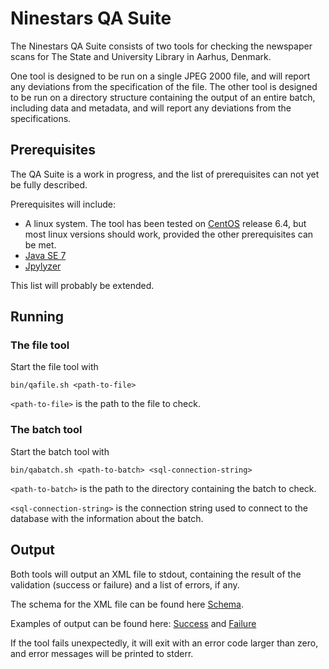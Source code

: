 # Ninestars QA Suite

The Ninestars QA Suite consists of two tools for checking the newspaper scans for The State and University Library in
Aarhus, Denmark.

One tool is designed to be run on a single JPEG 2000 file, and will report any deviations from the specification of the
file. The other tool is designed to be run on a directory structure containing the output of an entire batch, including
data and metadata, and will report any deviations from the specifications.

## Prerequisites

The QA Suite is a work in progress, and the list of prerequisites can not yet be fully described.

Prerequisites will include:

* A linux system. The tool has been tested on [CentOS][1] release 6.4, but most linux versions should work, provided the
    other prerequisites can be met.
* [Java SE 7][2]
* [Jpylyzer][3]

This list will probably be extended.

## Running

### The file tool

Start the file tool with

```
bin/qafile.sh <path-to-file>
```

`<path-to-file>` is the path to the file to check.

### The batch tool

Start the batch tool with

```
bin/qabatch.sh <path-to-batch> <sql-connection-string>
```

`<path-to-batch>` is the path to the directory containing the batch to check.

`<sql-connection-string>` is the connection string used to connect to the database with the information about the batch.

## Output

Both tools will output an XML file to stdout, containing the result of the validation (success or failure) and a list of
errors, if any.

The schema for the XML file can be found here [Schema](xsd/qaresult).

Examples of output can be found here: [Success](examples/qaresult-success-example.xml)
and [Failure](examples/qaresult-failure-example.xml)

If the tool fails unexpectedly, it will exit with an error code larger than zero, and error messages will be printed to
stderr.


[1]: http://www.centos.org
[2]: http://www.oracle.com/technetwork/java/javase/downloads/index.html
[3]: http://openplanetsfoundation.org/software/jpylyzer
